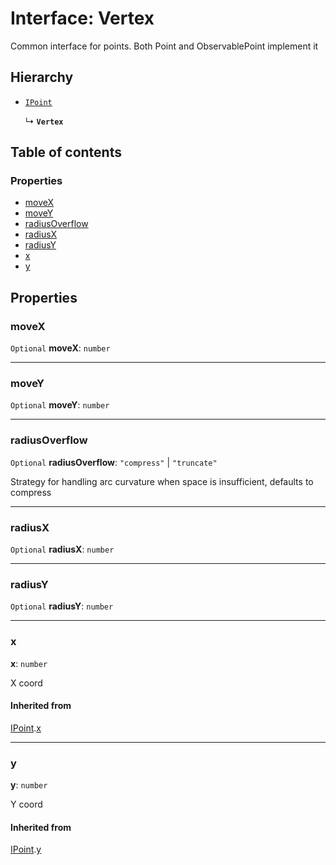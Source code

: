 # Interface: Vertex

Common interface for points. Both Point and ObservablePoint implement it

## Hierarchy

* [`IPoint`](/auto-docs/fixed-layout-editor/interfaces/IPoint.md)

  ↳ **`Vertex`**

## Table of contents

### Properties

* [moveX](/auto-docs/fixed-layout-editor/interfaces/Vertex.md#movex)
* [moveY](/auto-docs/fixed-layout-editor/interfaces/Vertex.md#movey)
* [radiusOverflow](/auto-docs/fixed-layout-editor/interfaces/Vertex.md#radiusoverflow)
* [radiusX](/auto-docs/fixed-layout-editor/interfaces/Vertex.md#radiusx)
* [radiusY](/auto-docs/fixed-layout-editor/interfaces/Vertex.md#radiusy)
* [x](/auto-docs/fixed-layout-editor/interfaces/Vertex.md#x)
* [y](/auto-docs/fixed-layout-editor/interfaces/Vertex.md#y)

## Properties

### moveX

`Optional` **moveX**: `number`

***

### moveY

`Optional` **moveY**: `number`

***

### radiusOverflow

`Optional` **radiusOverflow**: `"compress"` | `"truncate"`

Strategy for handling arc curvature when space is insufficient, defaults to compress

***

### radiusX

`Optional` **radiusX**: `number`

***

### radiusY

`Optional` **radiusY**: `number`

***

### x

**x**: `number`

X coord

#### Inherited from

[IPoint](/auto-docs/fixed-layout-editor/interfaces/IPoint.md).[x](/auto-docs/fixed-layout-editor/interfaces/IPoint.md#x)

***

### y

**y**: `number`

Y coord

#### Inherited from

[IPoint](/auto-docs/fixed-layout-editor/interfaces/IPoint.md).[y](/auto-docs/fixed-layout-editor/interfaces/IPoint.md#y)
